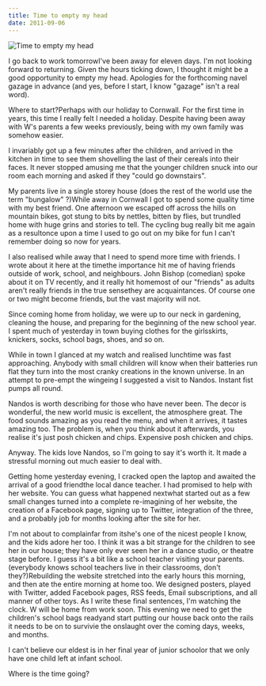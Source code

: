 ```yaml
---
title: Time to empty my head
date: 2011-09-06
---
```


![Time to empty my head](https://source.unsplash.com/DWyRC2juMgs/1600x900)

I go back to work tomorrowI've been away for eleven days. I'm not looking forward to returning. Given the hours ticking down, I thought it might be a good opportunity to empty my head. Apologies for the forthcoming navel gazage in advance (and yes, before I start, I know "gazage" isn't a real word).

Where to start?Perhaps with our holiday to Cornwall. For the first time in years, this time I really felt I needed a holiday. Despite having been away with W's parents a few weeks previously, being with my own family was somehow easier.

I invariably got up a few minutes after the children, and arrived in the kitchen in time to see them shovelling the last of their cereals into their faces. It never stopped amusing me that the younger children snuck into our room each morning and asked if they "could go downstairs".

My parents live in a single storey house (does the rest of the world use the term "bungalow" ?)While away in Cornwall I got to spend some quality time with my best friend. One afternoon we escaped off across the hills on mountain bikes, got stung to bits by nettles, bitten by flies, but trundled home with huge grins and stories to tell. The cycling bug really bit me again as a resultonce upon a time I used to go out on my bike for fun I can't remember doing so now for years.

I also realised while away that I need to spend more time with friends. I wrote about it here at the timethe importance hit me of having friends outside of work, school, and neighbours. John Bishop (comedian) spoke about it on TV recently, and it really hit homemost of our "friends" as adults aren't really friends in the true sensethey are acquaintances. Of course one or two might become friends, but the vast majority will not.

Since coming home from holiday, we were up to our neck in gardening, cleaning the house, and preparing for the beginning of the new school year. I spent much of yesterday in town buying clothes for the girlsskirts, knickers, socks, school bags, shoes, and so on.

While in town I glanced at my watch and realised lunchtime was fast approaching. Anybody with small children will know when their batteries run flat they turn into the most cranky creations in the known universe. In an attempt to pre-empt the wingeing I suggested a visit to Nandos. Instant fist pumps all round.

Nandos is worth describing for those who have never been. The decor is wonderful, the new world music is excellent, the atmosphere great. The food sounds amazing as you read the menu, and when it arrives, it tastes amazing too. The problem is, when you think about it afterwards, you realise it's just posh chicken and chips. Expensive posh chicken and chips.

Anyway. The kids love Nandos, so I'm going to say it's worth it. It made a stressful morning out much easier to deal with.

Getting home yesterday evening, I cracked open the laptop and awaited the arrival of a good friendthe local dance teacher. I had promised to help with her website. You can guess what happened nextwhat started out as a few small changes turned into a complete re-imagining of her website, the creation of a Facebook page, signing up to Twitter, integration of the three, and a probably job for months looking after the site for her.

I'm not about to complainfar from itshe's one of the nicest people I know, and the kids adore her too. I think it was a bit strange for the children to see her in our house; they have only ever seen her in a dance studio, or theatre stage before. I guess it's a bit like a school teacher visiting your parents.(everybody knows school teachers live in their classrooms, don't they?)Rebuilding the website stretched into the early hours this morning, and then ate the entire morning at home too. We designed posters, played with Twitter, added Facebook pages, RSS feeds, Email subscriptions, and all manner of other toys. As I write these final sentences, I'm watching the clock. W will be home from work soon. This evening we need to get the children's school bags readyand start putting our house back onto the rails it needs to be on to survivie the onslaught over the coming days, weeks, and months.

I can't believe our eldest is in her final year of junior schoolor that we only have one child left at infant school.

Where is the time going?
